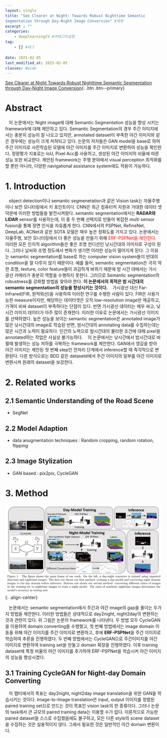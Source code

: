 ```yaml
---
layout: single
title: "See Clearer at Night: Towards Robust Nighttime Semantic
Segmentation through Day-Night Image Conversion" #제목
excerpt : ""
categories: 
    - deeplearningCV #카테고리설정
tag: 
    - [] #테그

date: 2025-02-05
last_modified_at: 2025-02-05
classes: #wide    
---
```

[See Clearer at Night Towards Robust Nighttime Semantic Segmentation through Day-Night Image Conversion](https://arxiv.org/pdf/1908.05868){: .btn .btn--primary}


# Abstract

&nbsp;&nbsp; 이 논문에서는 Night image에 대해 Semantic Segmentation 성능을 향상 시키는 framework에 대해 제안하고 있다. Semantic Segmentation의 경우 주간 이미지에서는 충분히 성능이 잘 나오고 있지만, annotated dataset이 부족한 야간 이미지와 같은 경우에는 성능이 크게 저하되고 있다. 논문의 저자들은 GAN model을 base로 하여 주간 이미지로 사전학습된 모델에 야간 이미지를 주간 이미지로 변환하여 성능을 확인한다. 정량평가 지표로는 IoU, Pixel Acc를 사용하고, 생성된 야간 이미지의 비율에 따른 성능 또한 비교한다. 제안된 framework는 주행 분야에서 visual perception 최적화를 할 뿐만 아니라, 다양한 navigational assistance system에도 적용이 가능하다.

# 1. Introduction

&nbsp;&nbsp; object detection이나 semantic segmenetation과 같은 Vision task는 자율주행이나 보안 모니터링에서 키 포인트이다. CNN은 최근 컴퓨터적 자원과 거대한 데이터 셋 덕분에 이러한 방법들을 발전시켜왔다. semantic segmentation에서는 **RADAR와 LIDAR** sensor를 사용하는데, 이 중 두 번째 선택지로 만들어 복잡한 multi sensor fusion을 통해 장면 인식을 자유롭게 한다. CNN에서의 PSPNet, RefineNet, DeepLab, ACNet과 같은 SOTA 모델은 매우 높은 정확도를 가지고 있다. 논문에서는 자율주행, 보안 모니터링에서 더 좋은 성능을 만들기 위해 <span style='color:red'> ERF-PSPNet을 제안한다. </span> 
&nbsp;&nbsp; 이러한 모든 인지적 algorithm들은 좋은 조명 컨디션인 낮시간대의 이미지로 구성이 된다. 그러나 날씨와 조명 정도에서 변화가 생기면 이러한 성능이 떨어지게 된다. 그 이유는 semantic segmentation를 base로 하는 computer vision system들이 반대의 condition을 잘 다루지 않기 때문이다. 예를 들어, semantic segmentation은 극히 약한 조명, texture, color feature들이 과감하게 바뀌기 때문에 밤 시간 대에서는 가시 광선 카메라가 충분히 역할을 수행하지 못한다. 그러므로 Semantic segmentation의 robustness를 강화할 방법을 찾아야 한다. **이 논문에서의 목적은 밤 시간대의 semantic segmentation의 성능을 향상시키는 것이다.**
&nbsp;&nbsp; 가시광선 대신 Far-Infrared(FIR, 원적외선)을 사용하여 이러한 연구를 수행한 사람이 있다. FIR은 사용가능한 measure이지만, 해당하는 데이터셋은 오직 low-resolution image만 제공하고, 가격이 비싸 dataset이 부족하다는 단점이 있다. 반면 가시광선 데이터는 매우 싸고, 낮시간 이미지 데이터가 아주 많이 존재한다. 이러한 이유로 논문에서는 가시광선 이미지를 선택하였다. 높은 성능을 보이는 semantic segmentation은 annotated image가 많은 낮시간대의 image로 학습된 반면, 밤시간대의 annotating data를 수집하는데는 많은 시간과 노력이 필요하다. 인간의 노력으로 밤시간대의 불리한 조건에 대해 pixel을 annotated하는 작업은 사실상 불가능하다.
&nbsp;&nbsp; 이 논문에서는 낮시간에서 밤시간대로 바뀔때 발생하는 성능 저하를 극복하는 framework를 제안한다. GAN에서 영감을 받아 야간 이미지는 제안된 첫 번째 step인 전처리 단계에서 inference할 때 즉각적으로 변환된다. 다른 방식으로는 BDD 같은 datasetd에서 주간 이미지의 일부를 야간 이미지로 변환시켜 원래의 dataset을 보강한다. 

# 2. Related works

## 2.1 Semantic Understanding of the Road Scene
- SegNet

## 2.2 Model Adaption

- data anugmentation techniques : Random cropping, random rotation, flipping

## 2.3 Image Stylization

- GAN based : pix2pix, CycleGAN

# 3. Method
![Image5](/assets/images/EFFPSPNet/image1.jpg){: .align-center}

&nbsp;&nbsp; 논문에서는 semantic segmentation에서 주간과 야간 image의 gap을 줄이는 두가지 방법을 제안한다. 이러한 방법들은 상대적으로 day2night, night2day의 변환하는것과 관련이 있다. 위 그림은 논문의 framework를 나타낸다. 두 방법 모두 CycleGAN을 이용하여 domain converting을 수행했고, 첫 번째 방법에서는 image domain 이동을 위해 야간 이미지를 주간 이미지로 변환하고, 후에 **ERF-PSPNet**을 주간 이미지로 학습하여 추론을 진행하였다. 두 번째 방법에서는 CycleGAN으로 주간이미지를 야간 이미지로 변환하여 training set을 만들고 domain 확장을 진행하였다. 이후 training dataset에 특정 비율의 야간 이미지를 추가하여 ERF-PSPNet을 학습시켜 야간 이미지의 성능을 향상시켰다. 

## 3.1 Training CycleGAN for Night-day Domain Converting

&nbsp;&nbsp; 이 챕터에서의 목표는 day2night, night2day image translation을 위한 GAN을 학습시키는 것이다. Image-to-Image translation은 input, output 이미지를 정렬된 paired training set으로 만드는 것이 목표인 vision task의 한 종류이다. 그러나 논문의 task에서 큰 규모의 paired training data는 이용할 수가 없다. 이론적으로 가능한 paired dataset을 스스로 수집했음에도 불구하고, 모든 다른 style의 scene dataset을 수집하는 것은 실용적이지 않다. 그래서 필요한 것은 일반적인 야간 domain 변환이다.
&nbsp;&nbsp;